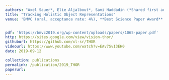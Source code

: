 ```yaml
---
authors: "Axel Sauer*, Elie Aljalbout*, Sami Haddadin (*Shared first authorship)"
title: "Tracking Holistic Object Representations"
venue: 'BMVC (oral, acceptance rate: 4%), **Best Science Paper Award**'


pdf: 'https://bmvc2019.org/wp-content/uploads/papers/1065-paper.pdf'
http: https://sites.google.com/view/vision-thor/
githuburl: https://github.com/xl-sr/THOR
videourl: https://www.youtube.com/watch?v=EAv7SvI3EH0
date: 2019-09-12

collection: publications
permalink: /publication/2019_THOR
paperurl: 
---
```

